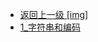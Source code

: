 - [返回上一级 [img]](后端/JavaNote/2_Java(书栈)/3_面对对象编程/2_Java核心类/img/)
- [1_字符串和编码](后端/JavaNote/2_Java(书栈)/3_面对对象编程/2_Java核心类/img/1_字符串和编码/)
